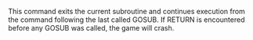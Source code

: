 This command exits the current subroutine and continues execution from the command following the last called GOSUB. If RETURN is encountered before any GOSUB was called, the game will crash.